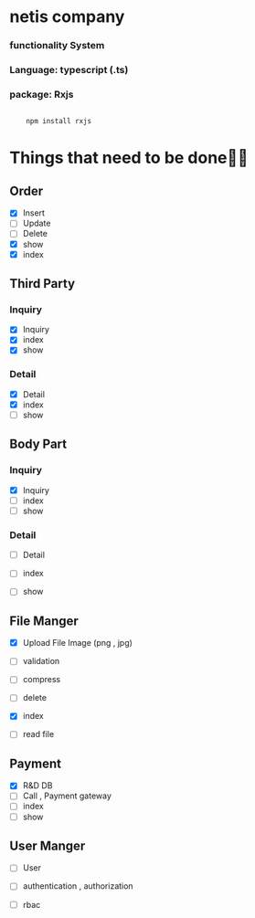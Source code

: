 # netis company
### functionality System
### Language: typescript (.ts)
### package: Rxjs

```

    npm install rxjs

```


# Things that need to be doneٌٌ
## Order 
- [x] Insert
- [ ] Update
- [ ] Delete
- [x] show
- [x] index

## Third Party

### Inquiry
- [x] Inquiry
- [x] index 
- [x] show 

### Detail
- [x] Detail
- [x] index
- [ ] show

## Body Part
### Inquiry
- [x] Inquiry
- [ ] index 
- [ ] show 

### Detail
- [ ] Detail
- [ ] index
- [ ] show


## File Manger
- [x] Upload File Image (png , jpg)
- [ ] validation 
- [ ] compress
- [ ] delete
- [x] index
- [ ] read file 


## Payment
- [x] R&D DB
- [ ] Call , Payment gateway
- [ ] index
- [ ] show

## User Manger
- [ ] User
- [ ] authentication , authorization
- [ ] rbac



